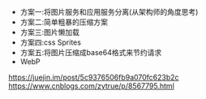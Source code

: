 - 方案一:将图片服务和应用服务分离(从架构师的角度思考)
- 方案二:简单粗暴的压缩方案
- 方案三:图片懒加载
- 方案四:css Sprites
- 方案五:将图片压缩成base64格式来节约请求
- WebP

https://juejin.im/post/5c9376506fb9a070fc623b2c
https://www.cnblogs.com/zytrue/p/8567795.html